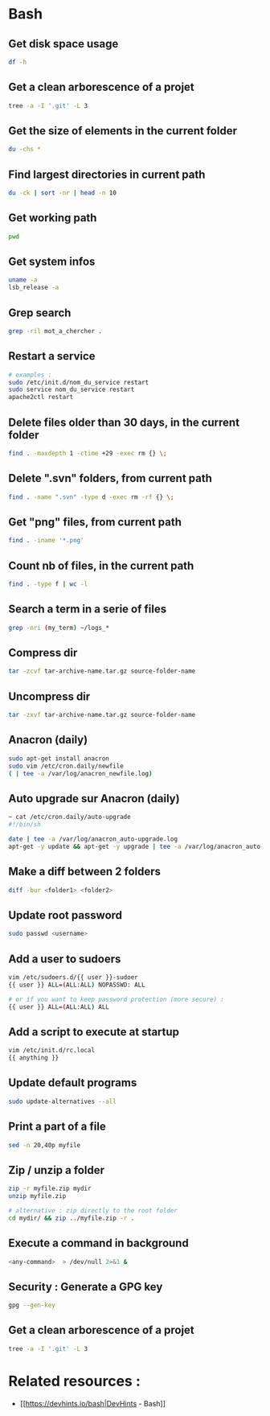 # Bash

## Get disk space usage
```bash
df -h
```

## Get a clean arborescence of a projet
```bash
tree -a -I '.git' -L 3
```

## Get the size of elements in the current folder
```bash
du -chs *
```

## Find largest directories in current path
```bash
du -ck | sort -nr | head -n 10
```

## Get working path
```bash
pwd
```

## Get system infos
```bash
uname -a
lsb_release -a
```

## Grep search
```bash
grep -ril mot_a_chercher .
```

## Restart a service
```bash
# examples :
sudo /etc/init.d/nom_du_service restart
sudo service nom_du_service restart
apache2ctl restart
```

## Delete files older than 30 days, in the current folder
```bash
find . -maxdepth 1 -ctime +29 -exec rm {} \;
```

## Delete ".svn" folders, from current path
```bash
find . -name ".svn" -type d -exec rm -rf {} \;
```

## Get "png" files, from current path
```bash
find . -iname '*.png'
```

## Count nb of files, in the current path
```bash
find . -type f | wc -l
```

## Search a term in a serie of files
```bash
grep -nri (my_term) ~/logs_*
```

## Compress dir
```bash
tar -zcvf tar-archive-name.tar.gz source-folder-name
```

## Uncompress dir
```bash
tar -zxvf tar-archive-name.tar.gz source-folder-name
```

## Anacron (daily)
```bash
sudo apt-get install anacron
sudo vim /etc/cron.daily/newfile
( | tee -a /var/log/anacron_newfile.log)
```

## Auto upgrade sur Anacron (daily)
```bash
~ cat /etc/cron.daily/auto-upgrade 
#!/bin/sh

date | tee -a /var/log/anacron_auto-upgrade.log
apt-get -y update && apt-get -y upgrade | tee -a /var/log/anacron_auto-upgrade.log
```

## Make a diff between 2 folders
```bash
diff -bur <folder1> <folder2>
```

## Update root password
```bash
sudo passwd <username>
```

## Add a user to sudoers
```bash
vim /etc/sudoers.d/{{ user }}-sudoer
{{ user }} ALL=(ALL:ALL) NOPASSWD: ALL

# or if you want to keep password protection (more secure) :
{{ user }} ALL=(ALL:ALL) ALL
```

## Add a script to execute at startup
```bash
vim /etc/init.d/rc.local
{{ anything }}
```

## Update default programs
```bash
sudo update-alternatives --all
```

## Print a part of a file
```bash
sed -n 20,40p myfile
```

## Zip / unzip a folder
```bash
zip -r myfile.zip mydir
unzip myfile.zip

# alternative : zip directly to the root folder
cd mydir/ && zip ../myfile.zip -r .
```

## Execute a command in background
```bash
<any-command>  > /dev/null 2>&1 &
```

## Security : Generate a GPG key
```bash
gpg --gen-key
```

## Get a clean arborescence of a projet
```bash
tree -a -I '.git' -L 3
```


# Related resources :
  * [[https://devhints.io/bash|DevHints - Bash]]


